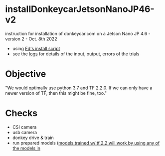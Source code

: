 # installDonkeycarJetsonNanoJP46-v2
instruction for installation of  donkeycar.com on a Jetson Nano JP 4.6 - version 2 - Oct. 8th 2022

- using [Ed's install script](https://github.com/autorope/donkeycar/tree/990-jetson-nano-install-script)
- see the [logs](logs) for details of the input, output, errors of the trials 

# Objective
"We would optimally use python 3.7 and TF 2.2.0. If we can only have a newer version of TF, then this might be fine, too."

# Checks
- CSI camera
- usb camera
- donkey drive & train
- run prepared models ([models trained w/ tf 2.2 will work by using any of the models in ](https://github.com/autorope/donkey_datasets/tree/master/circuit_launch_20210716/models)
